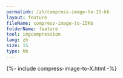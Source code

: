 ```yaml
---
permalink: /zh/compress-image-to-15-kb
layout: feature
fileName: compress-image-to-15kb
folderName: feature
tool: imgcompression
lang: zh
size: 15
type: kb
---
```


{%- include compress-image-to-X.html -%}
